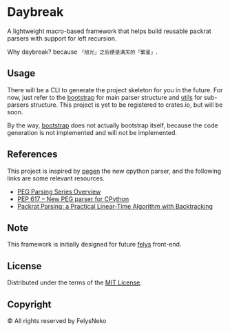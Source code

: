 # Daybreak

A lightweight macro-based framework that helps build reusable packrat parsers with support for left recursion.

Why daybreak? because `「旭光」之后便是满天的「繁星」`.

## Usage

There will be a CLI to generate the project skeleton for you in the future. For now, just refer to the [bootstrap](bootstrap) for main parser structure and [utils](utils) for sub-parsers structure. This project is yet to be registered to crates.io, but will be soon.

By the way, [bootstrap](bootstrap) does not actually bootstrap itself, because the code generation is not implemented and will not be implemented.

## References

This project is inspired by [pegen](https://github.com/python/cpython/tree/main/Tools/peg_generator) the new cpython parser, and the following links are some relevant resources.

- [PEG Parsing Series Overview](https://medium.com/@gvanrossum_83706/peg-parsing-series-de5d41b2ed60)
- [PEP 617 – New PEG parser for CPython](https://peps.python.org/pep-0617/)
- [Packrat Parsing: a Practical Linear-Time Algorithm with Backtracking](https://pdos.csail.mit.edu/~baford/packrat/thesis/thesis.pdf)

## Note

This framework is initially designed for future [felys](https://github.com/felys-lang/felys) front-end.

## License

Distributed under the terms of the [MIT License](LICENSE).

## Copyright

© All rights reserved by FelysNeko
